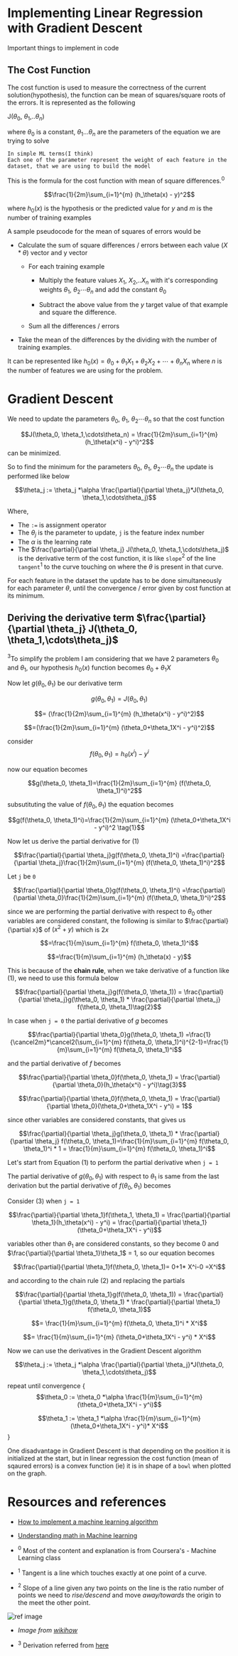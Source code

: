 
# Implementing Linear Regression with Gradient Descent

Important things to implement in code

## The Cost Function

The cost function is used to measure the correctness of the current solution(hypothesis), the function
can be mean of squares/square roots of the errors. It is represented as the following

 J($\theta_0$, $\theta_1$,..$\theta_n$)

where $\theta_0$ is a constant, $\theta_1$...$\theta_n$ are the parameters of the equation we are trying to solve

    In simple ML terms(I think)
    Each one of the parameter represent the weight of each feature in the dataset, that we are using to build the model

This is the formula for the cost function with mean of square differences.$^0$

 $$\frac{1}{2m}\sum_{i=1}^{m}  (h_\theta(x) - y)^2$$

where $h_0(x)$ is the hypothesis or the predicted value for $y$
and $m$ is the number of training examples

A sample pseudocode for the mean of squares of errors would be

- Calculate the sum of square differences / errors between each value  $(X*\theta)$ vector and  y vector
  - For each training example
    - Multiply the feature values  $X_1$, $X_2$,..$X_n$ with it's corresponding weights  $\theta_1$, $\theta_2$$\cdots$$\theta_n$ and add the constant  $\theta_0$

    - Subtract the above value from the  $y$ target value of that example and square the difference.

  - Sum all the differences / errors

- Take the mean of the differences by the dividing with the number of training examples.

It can be represented like  $h_0(x) = \theta_0+\theta_1X_1+\theta_2X_2+\cdots+\theta_nX_n$ where $n$ is the number of features we are using for the problem.

# Gradient Descent

We need to update the parameters  $\theta_0$, $\theta_1$, $\theta_2$$\cdots$$\theta_n$ so that the cost function

 $$J(\theta_0, \theta_1,\cdots\theta_n) = \frac{1}{2m}\sum_{i=1}^{m}  (h_\theta(x^i) - y^i)^2$$ can be minimized.

So to find the minimum for the parameters  $\theta_0$, $\theta_1$, $\theta_2$$\cdots$$\theta_n$ the update is performed like below

 $$\theta_j := \theta_j *\alpha \frac{\partial}{\partial \theta_j}*J(\theta_0, \theta_1,\cdots\theta_j)$$

Where,

- The `:=` is assignment operator
- The  $\theta_j$ is the parameter to update, `j` is the feature index number
- The  $\alpha$ is the learning rate
- The  $\frac{\partial}{\partial \theta_j} J(\theta_0, \theta_1,\cdots\theta_j)$ is the derivative term of the cost function, it is like `slope`$^2$ of the line `tangent`$^1$ to the curve touching on  where the  $\theta$ is present in that curve.

For each feature in the dataset the update has to be done simultaneously for each parameter  $\theta$, until the convergence / error given by cost function at its minimum.

## Deriving the derivative term  $\frac{\partial}{\partial \theta_j} J(\theta_0, \theta_1,\cdots\theta_j)$

$^3$To simplify the problem I am considering that we have 2 parameters $\theta_0$ and $\theta_1$, our hypothesis $h_0(x)$ function becomes $\theta_0+\theta_1X$

Now let $g(\theta_0, \theta_1)$ be our derivative term

 $$g(\theta_0, \theta_1)=J(\theta_0, \theta_1)$$

 $$= (\frac{1}{2m}\sum_{i=1}^{m}  (h_\theta(x^i) - y^i)^2)$$

 $$=(\frac{1}{2m}\sum_{i=1}^{m}  (\theta_0+\theta_1X^i - y^i)^2)$$

consider  $$f(\theta_0, \theta_1) = h_\theta(x^i) - y^i$$

now our equation becomes

 $$g(\theta_0, \theta_1)=\frac{1}{2m}\sum_{i=1}^{m} (f(\theta_0, \theta_1)^i)^2$$

subsutituting the value of $f(\theta_0, \theta_1)$ the equation becomes

 $$g(f(\theta_0, \theta_1)^i)=\frac{1}{2m}\sum_{i=1}^{m} (\theta_0+\theta_1X^i - y^i)^2 \tag{1}$$

Now let us derive the partial derivative for $(1)$

 $$\frac{\partial}{\partial \theta_j}g(f(\theta_0, \theta_1)^i) =\frac{\partial}{\partial \theta_j}\frac{1}{2m}\sum_{i=1}^{m} (f(\theta_0, \theta_1)^i)^2$$

Let `j` be `0`

 $$\frac{\partial}{\partial \theta_0}g(f(\theta_0, \theta_1)^i) =\frac{\partial}{\partial \theta_0}\frac{1}{2m}\sum_{i=1}^{m} (f(\theta_0, \theta_1)^i)^2$$

 since we are performing the partial derivative with respect to $\theta_0$ other variables are considered constant, the following is similar to $\frac{\partial}{\partial x}$ of $(x^2+y)$ which is $2x$

 $$=\frac{1}{m}\sum_{i=1}^{m}  f(\theta_0, \theta_1)^i$$

 $$=\frac{1}{m}\sum_{i=1}^{m}  (h_\theta(x) - y)$$

This is because of the **chain rule**, when we take derivative of a function like $(1)$, we need to use this formula below

 $$\frac{\partial}{\partial \theta_j}g(f(\theta_0, \theta_1)) = \frac{\partial}{\partial \theta_j}g(\theta_0, \theta_1) * \frac{\partial}{\partial \theta_j} f(\theta_0, \theta_1)\tag{2}$$

In case when `j = 0` the partial derivative of $g$ becomes

 $$\frac{\partial}{\partial \theta_0}g(\theta_0, \theta_1) =\frac{1}{\cancel2m}*\cancel2(\sum_{i=1}^{m}  f(\theta_0, \theta_1)^i)^{2-1}=\frac{1}{m}\sum_{i=1}^{m}  f(\theta_0, \theta_1)^i$$

and the partial derivative of $f$ becomes

 $$\frac{\partial}{\partial \theta_0}f(\theta_0, \theta_1) = \frac{\partial}{\partial \theta_0}(h_\theta(x^i) - y^i)\tag{3}$$

 $$\frac{\partial}{\partial \theta_0}f(\theta_0, \theta_1) = \frac{\partial}{\partial \theta_0}(\theta_0+\theta_1X^i - y^i) = 1$$

since other variables are considered constants, that gives us

 $$\frac{\partial}{\partial \theta_j}g(\theta_0, \theta_1) * \frac{\partial}{\partial \theta_j} f(\theta_0, \theta_1)=\frac{1}{m}\sum_{i=1}^{m}  f(\theta_0, \theta_1)^i * 1 = \frac{1}{m}\sum_{i=1}^{m}  f(\theta_0, \theta_1)^i$$

Let's start from Equation $(1)$ to perform the partial derivative when `j = 1`

The partial derivative of $g(\theta_0, \theta_1)$ with respect to $\theta_1$ is same from the last derivation but the partial derivative of $f(\theta_0, \theta_1)$ becomes

Consider $(3)$ when `j = 1`

 $$\frac{\partial}{\partial \theta_1}f(\theta_1, \theta_1) = \frac{\partial}{\partial \theta_1}(h_\theta(x^i) - y^i) = \frac{\partial}{\partial \theta_1}(\theta_0+\theta_1X^i - y^i)$$

variables other than $\theta_1$ are considered constants, so they become 0 and $\frac{\partial}{\partial \theta_1}\theta_1$ = 1, so our equation becomes

 $$\frac{\partial}{\partial \theta_1}f(\theta_0, \theta_1)= 0+1* X^i-0 =X^i$$

and according to the chain rule $(2)$ and replacing the partials

 $$\frac{\partial}{\partial \theta_1}g(f(\theta_0, \theta_1)) = \frac{\partial}{\partial \theta_1}g(\theta_0, \theta_1) * \frac{\partial}{\partial \theta_1} f(\theta_0, \theta_1)$$

 $$= \frac{1}{m}\sum_{i=1}^{m}  f(\theta_0, \theta_1)^i * X^i$$

 $$= \frac{1}{m}\sum_{i=1}^{m}  (\theta_0+\theta_1X^i - y^i) * X^i$$

Now we can use the derivatives in the Gradient Descent algorithm

 $$\theta_j := \theta_j *\alpha \frac{\partial}{\partial \theta_j}*J(\theta_0, \theta_1,\cdots\theta_j)$$

repeat until convergence {
 $$\theta_0 := \theta_0 *\alpha \frac{1}{m}\sum_{i=1}^{m}  (\theta_0+\theta_1X^i - y^i)$$

 $$\theta_1 := \theta_1 *\alpha \frac{1}{m}\sum_{i=1}^{m}  (\theta_0+\theta_1X^i - y^i)* X^i$$
}

One disadvantage in Gradient Descent is that depending on the position it is initialized at the start, but in linear regression the cost function (mean of sqaured errors) is a convex function (ie) it is in shape of a `bowl` when plotted on the graph.

# Resources and references

- [How to implement a machine learning algorithm](https://machinelearningmastery.com/how-to-implement-a-machine-learning-algorithm/)
- [Understanding math in Machine learning](https://machinelearningmastery.com/techniques-to-understand-machine-learning-algorithms-without-the-background-in-mathematics/)

- $^0$ Most of the content and explanation is from Coursera's  - Machine Learning class

- $^1$ Tangent is a line which touches exactly at one point of a curve.

- $^2$ Slope of a line given any two points on the line is the ratio number of points we need to *rise/descend* and move *away/towards* the origin to the meet the other point.

![ref image](https://external-content.duckduckgo.com/iu/?u=https%3A%2F%2Ftse4.mm.bing.net%2Fth%3Fid%3DOIP.lB1cJDzX1MWkf5DcHqewLAHaFj%26pid%3DApi&f=1)

- *Image from [wikihow](http://www.wikihow.com/Find-the-Slope-of-a-Line-Using-Two-Points)*

- $^3$ Derivation referred from [here](https://math.stackexchange.com/questions/70728/partial-derivative-in-gradient-descent-for-two-variables)
